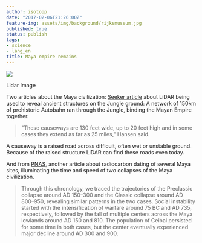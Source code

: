 ```yaml
---
author: isotopp
date: "2017-02-06T21:26:00Z"
feature-img: assets/img/background/rijksmuseum.jpg
published: true
status: publish
tags:
- science
- lang_en
title: Maya empire remains
---
```

[![](/uploads/2017/02/maya-ruins.png)](http://www.seeker.com/ancient-mayan-superhighways-found-in-the-guatemala-jungle-2219303581.html)

Lidar Image

Two articles about the Maya civilization: 
[Seeker article](http://www.seeker.com/ancient-mayan-superhighways-found-in-the-guatemala-jungle-2219303581.html)
about LiDAR being used to reveal ancient structures on the Jungle ground: A
network of 150km of prehistoric Autobahn ran through the Jungle, binding the
Mayan Empire together.

> "These causeways are 130 feet wide, up to 20 feet high and in some cases
> they extend as far as 25 miles," Hansen said.

A causeway is a raised road across difficult, often wet or unstable ground.
Because of the raised structure LiDAR can find these roads even
today.

And from [PNAS](http://www.pnas.org/content/early/2017/01/17/1618022114),
another article about radiocarbon dating of several Maya sites, illuminating
the time and speed of two collapses of the Maya civilization.

> Through this chronology, we traced the trajectories of the Preclassic
> collapse around AD 150–300 and the Classic collapse around AD 800–950,
> revealing similar patterns in the two cases. Social instability started
> with the intensification of warfare around 75 BC and AD 735, respectively,
> followed by the fall of multiple centers across the Maya lowlands around
> AD 150 and 810. The population of Ceibal persisted for some time in both
> cases, but the center eventually experienced major decline around AD 300
> and 900.
